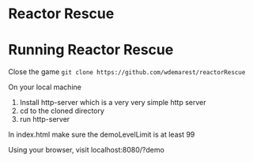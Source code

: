 # Reactor Rescue

# Running Reactor Rescue

Close the game
`git clone https://github.com/wdemarest/reactorRescue`

On your local machine
1. Install http-server which is a very very simple http server
2. cd to the cloned directory
3. run http-server

In index.html make sure the demoLevelLimit is at least 99

Using your browser, visit localhost:8080/?demo
